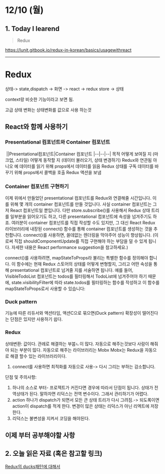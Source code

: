 # 12/10 (월)

## 1. Today I learend

> Redux

https://lunit.gitbook.io/redux-in-korean/basics/usagewithreact

---

# Redux

상태-> state,dispatch -> 화면 -> react -> redux store -> 상태

context랑 비슷한 기능이라고 보면 됨.

고급 상태 변화는 상태변화를 값으로 사용 하는것

## React와 함께 사용하기

### Presentational 컴포넌트와 Container 컴포넌트

​
||Presentational컴포넌트|Container 컴포넌트
|--|--|--|
목적
어떻게 보여질 지 (마크업, 스타일)
어떻게 동작할 지 (데이터 불러오기, 상태 변경하기)
Redux와 연관됨
아니오
예
데이터를 읽기 위해
props에서 데이터를 읽음
Redux 상태를 구독
데이터를 바꾸기 위해
props에서 콜백을 호출
Redux 액션을 보냄

### Container 컴포넌트 구현하기

이제 위에서 만들었던 presentational 컴포넌트를 Redux와 연결해줄 시간입니다. 이를 위해 몇 개의 container 컴포넌트를 만들 것입니다. 사실 container 컴포넌트는 그저 React 컴포넌트일 뿐입니다. 다만 store.subscribe()를 사용해서 Redux 상태 트리를 일부분을 읽어오기도 하고, 다른 presentational 컴포넌트에 속성을 넘겨주기도 하죠. 여러분이 container 컴포넌트를 직접 작성할 수도 있지만, 그 대신 React Redux 라이브러리에 내장된 connect() 함수를 통해 container 컴포넌트를 생성하는 것을 추천합니다. connect()를 사용하면, 쓸데없는 렌더링을 막아주어 성능이 향상됩니다. (이로써 직접 shouldComponentUpdate를 직접 구현해야 하는 부담을 덜 수 있게 됩니다. 자세한 내용은 React performance suggestion을 참고하세요.)

connect()를 사용하려면, mapStateToProps라 불리는 특별한 함수를 정의해야 합니다. 이 함수에는 현재 Redux 스토어의 상태를 어떻게 변형할지, 그리고 어떤 속성을 통해 presentational 컴포넌트로 넘겨줄 지를 서술하면 됩니다. 예를 들어, VisibleTodoList 컴포넌트는 todos를 필터링해서 TodoList에 넘겨주어야 하기 때문에, state.visibilityFilter에 따라 state.todos를 필터링하는 함수를 작성하고 이 함수를 mapStateToProps로서 사용할 수 있습니다:

### Duck pattern

기능에 따른 리듀서와 액션타임, 액션C으로 묶으면(Duck pattern) 확장성이 떨어진다는 단점은 있지만 사용하기 쉽다.

### Redux

상태변환: 값이다.
관례로 해결하는 부붑ㄴ이 많다. 자동으로 해주는것보다 사람이 해줘야 되는 부분이 많다.
자동으로 해주는 라이브러리는 Mobx
Mobx는 Redux을 자동으로 해결 할수 있는 라이브러리이다.

1.  connect를 사용하면 최적화를 자동으로 사용-> 다시 그리는 부하는 감소합니다.

단점 및 주의사항:

1. 하나의 소스로 부터- 프로젝트가 커진다면 경우에 따라서 단점이 됩니다.
   상태가 전역상태가 된다. 말하자면 리덕스는 전역 변수이다. 그래서 관리하기가 어렵다.
1. action 하나가 dispatch가 되면서 모든 큰 상태 트리가 다시 그려짐.-> 되도록이면 action이 dispatch를 적게 한다. 변경이 많은 상태는 리덕스가 아닌 리엑트에 저장한다. 
1. 리덕스는 불변성을 지켜서 코딩을 해야된다. 

## 이제 부터 공부해야할 사항 


## 2. 오늘 읽은 자료 (혹은 참고할 링크)

[Redux의 ducks패턴에 대해서](http://guswnsxodlf.github.io/redux-ducks-pattern)
